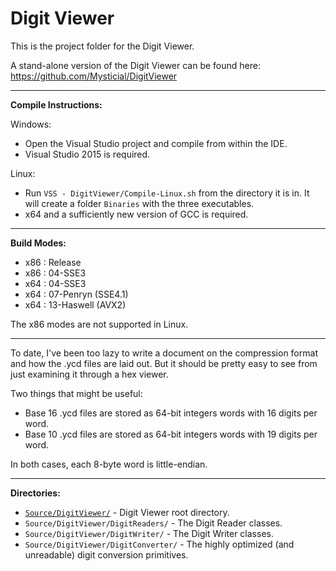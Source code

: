 Digit Viewer
===========

This is the project folder for the Digit Viewer.

A stand-alone version of the Digit Viewer can be found here: https://github.com/Mysticial/DigitViewer

-----

**Compile Instructions:**

Windows:
 - Open the Visual Studio project and compile from within the IDE.
 - Visual Studio 2015 is required.

Linux:
 - Run `VSS - DigitViewer/Compile-Linux.sh` from the directory it is in. It will create a folder `Binaries` with the three executables.
 - x64 and a sufficiently new version of GCC is required.

-----

**Build Modes:**

 - x86 : Release
 - x86 : 04-SSE3
 - x64 : 04-SSE3
 - x64 : 07-Penryn (SSE4.1)
 - x64 : 13-Haswell (AVX2)

The x86 modes are not supported in Linux.

-----

To date, I've been too lazy to write a document on the compression format and how the .ycd files are laid out.
But it should be pretty easy to see from just examining it through a hex viewer.

Two things that might be useful:
 - Base 16 .ycd files are stored as 64-bit integers words with 16 digits per word.
 - Base 10 .ycd files are stored as 64-bit integers words with 19 digits per word.

In both cases, each 8-byte word is little-endian.

-----

**Directories:**

 - [`Source/DigitViewer/`](https://github.com/Mysticial/y-cruncher/tree/master/trunk/Source/DigitViewer) - Digit Viewer root directory.
 - `Source/DigitViewer/DigitReaders/` - The Digit Reader classes.
 - `Source/DigitViewer/DigitWriter/` - The Digit Writer classes.
 - `Source/DigitViewer/DigitConverter/` - The highly optimized (and unreadable) digit conversion primitives.

